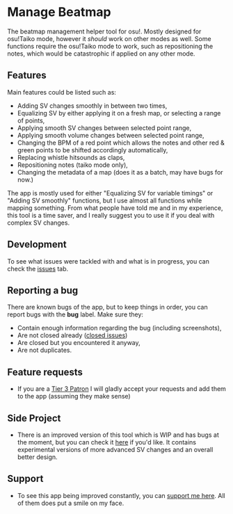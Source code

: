 # Manage Beatmap

The beatmap management helper tool for osu!. Mostly designed for osu!Taiko mode, however it *should* work on other modes as well. Some functions require the osu!Taiko mode to work, such as repositioning the notes, which would be catastrophic if applied on any other mode.

## Features

Main features could be listed such as:

- Adding SV changes smoothly in between two times,
- Equalizing SV by either applying it on a fresh map, or selecting a range of points,
- Applying smooth SV changes between selected point range,
- Applying smooth volume changes between selected point range,
- Changing the BPM of a red point which allows the notes and other red & green points to be shifted accordingly automatically,
- Replacing whistle hitsounds as claps,
- Repositioning notes (taiko mode only),
- Changing the metadata of a map (does it as a batch, may have bugs for now.)

The app is mostly used for either "Equalizing SV for variable timings" or "Adding SV smoothly" functions, but I use almost all functions while mapping something. From what people have told me and in my experience, this tool is a time saver, and I really suggest you to use it if you deal with complex SV changes.

## Development

To see what issues were tackled with and what is in progress, you can check the [issues](https://github.com/frukoyurdakul/Manage_Beatmap/issues) tab.

## Reporting a bug

There are known bugs of the app, but to keep things in order, you can report bugs with the **bug** label.
Make sure they:

- Contain enough information regarding the bug (including screenshots),
- Are not closed already ([closed issues](https://github.com/frukoyurdakul/Manage_Beatmap/issues?q=is%3Aissue+is%3Aclosed))
- Are closed but you encountered it anyway,
- Are not duplicates.

## Feature requests

- If you are a [Tier 3 Patron](https://patreon.com/frukoyurdakul) I will gladly accept your requests and add them to the app (assuming they make sense)

## Side Project

- There is an improved version of this tool which is WIP and has bugs at the moment, but you can check it [here](https://github.com/frukoyurdakul/Upgraded-Beatmap-Help-Tool) if you'd like. It contains experimental versions of more advanced SV changes and an overall better design.

## Support

- To see this app being improved constantly, you can [support me here](https://patreon.com/frukoyurdakul). All of them does put a smile on my face.
